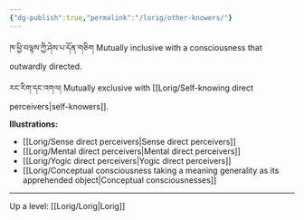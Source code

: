 ```yaml
---
{"dg-publish":true,"permalink":"/lorig/other-knowers/"}
---
```


ཁ་ཕྱི་བལྟས་ཀྱི་ཤེས་པ་དོན་གཅིག
Mutually inclusive with a consciousness that outwardly directed.

རང་རིག་དང་འགལ།
Mutually exclusive with [[Lorig/Self-knowing direct perceivers\|self-knowers]].

**Illustrations:**
- [[Lorig/Sense direct perceivers\|Sense direct perceivers]]
- [[Lorig/Mental direct perceivers\|Mental direct perceivers]]
- [[Lorig/Yogic direct perceivers\|Yogic direct perceivers]]
- [[Lorig/Conceptual consciousness taking a meaning generality as its apprehended object\|Conceptual consciousnesses]]

---
Up a level: [[Lorig/Lorig\|Lorig]]